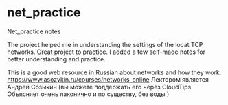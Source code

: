 # net_practice
Net_practice notes

The project helped me in understanding the settings of the locat TCP networks. 
Great project to practice. 
I added a few self-made notes for better understanding and practice.

This is a good web resource in Russian about networks and how they work. https://www.asozykin.ru/courses/networks_online
Лектором является Андрей Созыкин (вы можете поддержать его через CloudTips
Объясняет очень лаконично и по существу, без воды )
